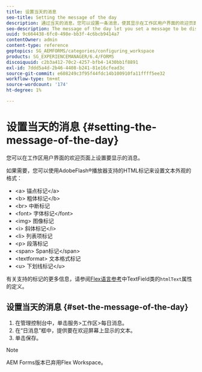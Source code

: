 ```yaml
---
title: 设置当天的消息
seo-title: Setting the message of the day
description: 通过当天的消息，您可以设置一条消息，使其显示在工作区用户界面的欢迎页面上。
seo-description: The message of the day let you set a message to be displayed on the Welcome page in the Workspace user interface.
uuid: 9c664438-6fc0-498e-bb3f-4c6bcb9414a7
contentOwner: admin
content-type: reference
geptopics: SG_AEMFORMS/categories/configuring_workspace
products: SG_EXPERIENCEMANAGER/6.4/FORMS
discoiquuid: c2b3a412-70c2-4257-bfb4-1430bb1f8891
exl-id: 7ddd5a4d-2b46-4408-b241-81e16cfead3c
source-git-commit: e608249c3f95f44fdc14b100910fa11ffff5ee32
workflow-type: tm+mt
source-wordcount: '174'
ht-degree: 1%

---
```


# 设置当天的消息 {#setting-the-message-of-the-day}

您可以在工作区用户界面的欢迎页面上设置要显示的消息。

如果需要，您可以使用AdobeFlash®播放器支持的HTML标记来设置文本外观的格式：

* &lt;a> 锚点标记&lt;/a>
* &lt;b> 粗体标记&lt;/b>
* &lt;br> 中断标记
* &lt;font> 字体标记&lt;/font>
* &lt;img> 图像标记
* &lt;i> 斜体标记&lt;/i>
* &lt;li> 列表项标记
* &lt;p> 段落标记
* &lt;span> Span标记&lt;/span>
* &lt;textformat> 文本格式标记
* &lt;u> 下划线标记&lt;/u>

有关支持的标记的更多信息，请参阅[Flex语言参考](https://flex.apache.org/)中TextField类的`htmlText`属性的定义。

## 设置当天的消息 {#set-the-message-of-the-day}

1. 在管理控制台中，单击服务>工作区>每日消息。
1. 在“日消息”框中，提供要在欢迎屏幕上显示的文本。
1. 单击保存。

>[!NOTE]
>
>AEM Forms版本已弃用Flex Workspace。
